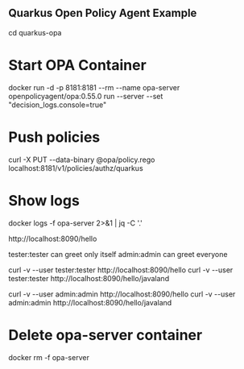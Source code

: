 Quarkus Open Policy Agent Example
---

cd quarkus-opa

# Start OPA Container
docker run -d -p 8181:8181 --rm --name opa-server openpolicyagent/opa:0.55.0 run --server --set "decision_logs.console=true"

# Push policies
curl -X PUT --data-binary @opa/policy.rego  localhost:8181/v1/policies/authz/quarkus

# Show logs
docker logs -f opa-server 2>&1 | jq  -C '.'

http://localhost:8090/hello

tester:tester can greet only itself
admin:admin can greet everyone


curl -v --user tester:tester http://localhost:8090/hello
curl -v --user tester:tester http://localhost:8090/hello/javaland

curl -v --user admin:admin http://localhost:8090/hello
curl -v --user admin:admin http://localhost:8090/hello/javaland

# Delete opa-server container
docker rm -f opa-server